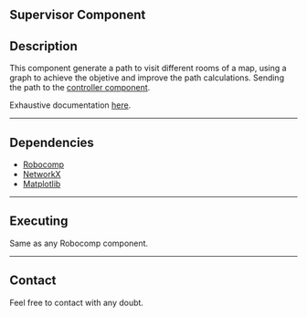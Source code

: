 Supervisor Component
----

Description
---
This component generate a path to visit different rooms of a map, using a graph to achieve the objetive and improve the path calculations. Sending the path to the [controller component][1].

Exhaustive documentation [here][3].

----
Dependencies
----
* [Robocomp][2]
*  [NetworkX][4]
*  [Matplotlib][5]

----
Executing
---
Same as any Robocomp component.

----
Contact
----
Feel free to contact with any doubt.

  [1]: https://github.com/JuanPTM/controller
  [2]: https://github.com/robocomp
  [3]: https://github.com/JuanPTM/supervisorPython/blob/master/Robotics_%20JuanPedroTorres.pdf
  [4]: https://networkx.github.io/
  [5]: https://matplotlib.org/
